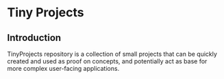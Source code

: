 # Tiny Projects

## Introduction

TinyProjects repository is a collection of small projects that can be quickly created and used as proof on concepts, and potentially act as base for more complex user-facing applications.
